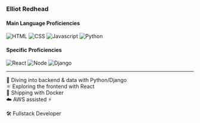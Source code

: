 ### Elliot Redhead

#### Main Language Proficiencies

![HTML](https://img.shields.io/static/v1?label=HTML&message=5&color=E34F26&style=for-the-badge&logo=html5)
![CSS](https://img.shields.io/static/v1?label=CSS&message=3&color=1572B6&style=for-the-badge&logo=css3)
![Javascript](https://img.shields.io/static/v1?label=JavaScript&message=ES8&style=for-the-badge&color=F7DF1E&logo=JavaScript)
![Python](https://img.shields.io/static/v1?label=Python&style=for-the-badge&message=3&color=3776AB&logo=PYTHON)


#### Specific Proficiencies

![React](https://img.shields.io/static/v1?label=React&style=for-the-badge&message=17.0.2&color=61dafb&logo=react)
![Node](https://img.shields.io/static/v1?label=Node&style=for-the-badge&message=16.6.2&color=181717&logo=node)
![Django](https://img.shields.io/static/v1?label=Django&style=for-the-badge&message=3.2.5&color=092E20&logo=django)

---

:snake: Diving into backend & data with Python/Django  
⚛️ Exploring the frontend with React  
🐳 Shipping with Docker  
☁️ AWS assisted :zap:  

🛠 Fullstack Developer  
